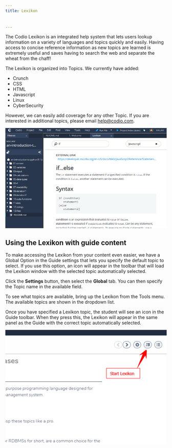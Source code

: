 ```yaml
---
title: Lexikon


---
```


The Codio Lexikon is an integrated help system that lets users lookup information on a variety of languages and topics quickly and easily. Having access to concise reference information as new topics are learned is extremely useful and saves having to search the web and separate the wheat from the chaff!

The Lexikon is organized into Topics.
We currently have added:

- Crunch
- CSS
- HTML
- Javascript
- Linux
- CyberSecurity

However, we can easily add coverage for any other Topic. If you are interested in additional topics, please email help@codio.com.

![authtoken](/img/lexicon.png)

## Using the Lexikon with guide content
To make accessing the Lexikon from your content even easier, we have a Global Option in the Guide settings that lets you specify the default topic to select. If you use this option, an icon will appear in the toolbar that will load the Lexikon window with the selected topic automatically selected.

Click the **Settings** button, then select the **Global** tab. You can then specify the Topic name in the available field.

To see what topics are available, bring up the Lexikon from the Tools menu. The available topics are shown in the dropdown list.

Once you have specified a Lexikon topic, the student will see an icon in the Guide toolbar. When they press this, the Lexikon will appear in the same panel as the Guide with the correct topic automatically selected.

![authtoken](/img/guides/lexicon.png)